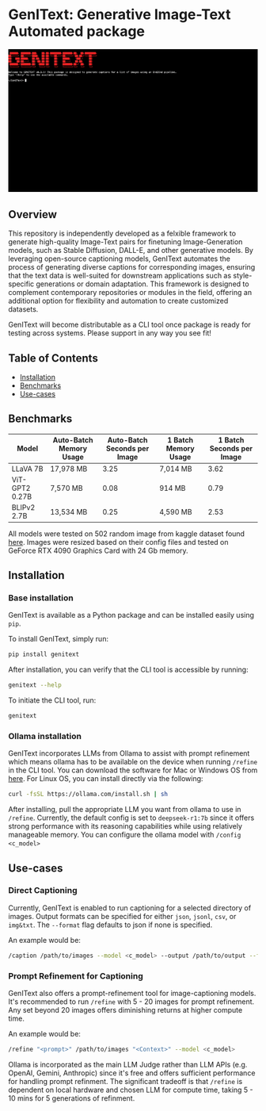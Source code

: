 # GenIText: Generative Image-Text Automated package

<p align="center">
  <img src="resources/demo.gif" alt="Demonstration video of GenIText tool">
</p>

## Overview
This repository is independently developed as a felxible framework to generate high-quality Image-Text pairs for finetuning Image-Generation models, such as Stable Diffusion, DALL-E, and other generative models. By leveraging open-source captioning models, GenIText automates the process of generating diverse captions for corresponding images, ensuring that the text data is well-suited for downstream applications such as style-specific generations or domain adaptation. This framework is designed to complement contemporary repositories or modules in the field, offering an additional option for flexibility and automation to create customized datasets.

GenIText will become distributable as a CLI tool once package is ready for testing across systems. Please support in any way you see fit!

## Table of Contents
- [Installation](#installation)
- [Benchmarks](#benchmarks)
- [Use-cases](#use-cases)

## Benchmarks
| Model         | Auto-Batch Memory Usage | Auto-Batch Seconds per Image | 1 Batch Memory Usage | 1 Batch Seconds per Image |
|--------------|------------------------|-----------------------------|----------------------|-------------------------|
| LLaVA 7B     | 17,978 MB               | 3.25                        | 7,014 MB             | 3.62                    |
| ViT-GPT2 0.27B | 7,570 MB                | 0.08                        | 914 MB               | 0.79                    |
| BLIPv2 2.7B  | 13,534 MB               | 0.25                        | 4,590 MB             | 2.53                    |

All models were tested on 502 random image from kaggle dataset found [here](https://www.kaggle.com/datasets/cyanex1702/cyberversecyberpunk-imagesdataset). Images were resized based on their config files and tested on GeForce RTX 4090 Graphics Card with 24 Gb memory.

## Installation
### Base installation
GenIText is available as a Python package and can be installed easily using `pip`. 

To install GenIText, simply run:
```bash
pip install genitext
```
After installation, you can verify that the CLI tool is accessible by running:
```bash 
genitext --help
```
To initiate the CLI tool, run: 
```bash
genitext
```
### Ollama installation
GenIText incorporates LLMs from Ollama to assist with prompt refinement which means ollama has to be available on the device when running `/refine` in the CLI tool. You can download the software for Mac or Windows OS from [here](https://ollama.com/download/). For Linux OS, you can install directly via the following: 
```bash
curl -fsSL https://ollama.com/install.sh | sh
```
After installing, pull the appropriate LLM you want from ollama to use in `/refine`. Currently, the default config is set to `deepseek-r1:7b` since it offers strong performance with its reasoning capabilities while using relatively manageable memory. You can configure the ollama model with `/config <c_model>`

## Use-cases
### Direct Captioning
Currently, GenIText is enabled to run captioning for a selected directory of images. Output formats can be specified for either `json`, `jsonl`, `csv`, or `img&txt`. The `--format` flag defaults to json if none is specified.

An example would be: 
```bash
/caption /path/to/images --model <c_model> --output /path/to/output --format <output_format>
```
### Prompt Refinement for Captioning
GenIText also offers a prompt-refinement tool for image-captioning models. It's recommended to run `/refine` with 5 - 20 images for prompt refinement. Any set beyond 20 images offers diminishing returns at higher compute time. 

An example would be: 
```bash
/refine "<prompt>" /path/to/images "<Context>" --model <c_model>
```
Ollama is incorporated as the main LLM Judge rather than LLM APIs (e.g. OpenAI, Gemini, Anthropic) since it's free and offers sufficient performance for handling prompt refinment. The significant tradeoff is that `/refine` is dependent on local hardware and chosen LLM for compute time, taking 5 - 10 mins for 5 generations of refinment.